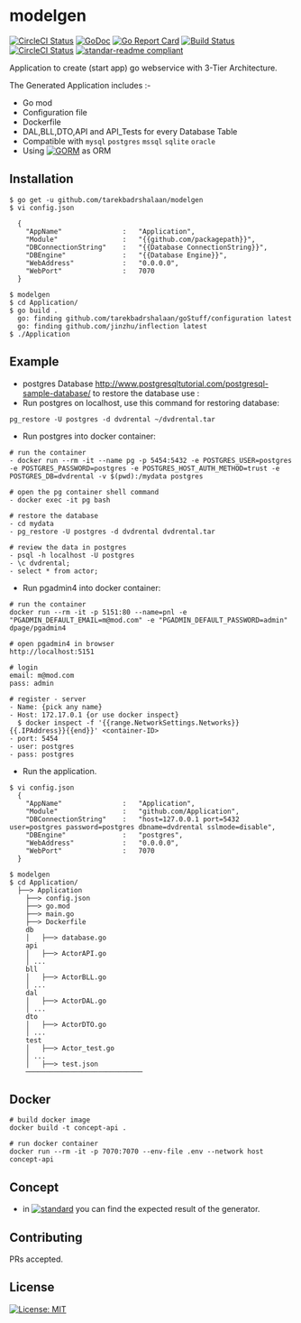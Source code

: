 # modelgen

[![CircleCI Status](https://img.shields.io/github/release/tarekbadrshalaan/modelgen.svg)](https://github.com/tarekbadrshalaan/modelgen/releases)
[![GoDoc](https://godoc.org/github.com/tarekbadrshalaan/modelgen?status.svg)](https://godoc.org/github.com/tarekbadrshalaan/modelgen)
[![Go Report Card](https://goreportcard.com/badge/github.com/tarekbadrshalaan/modelgen)](https://goreportcard.com/report/github.com/tarekbadrshalaan/modelgen)
[![Build Status](https://travis-ci.org/tarekbadrshalaan/modelgen.svg?branch=master)](https://travis-ci.org/tarekbadrshalaan/modelgen)
[![CircleCI Status](https://circleci.com/gh/tarekbadrshalaan/modelgen.svg?style=shield)](https://circleci.com/gh/tarekbadrshalaan/modelgen)
[![standar-readme compliant](https://img.shields.io/badge/readme%20style-standar-brightgreen.svg)](https://github.com/RichardLitt/standar-readme)




Application to create (start app) go webservice with 3-Tier Architecture.

The Generated Application includes :- 

- Go mod
- Configuration file
- Dockerfile
- DAL,BLL,DTO,API and API_Tests for every Database Table 
- Compatible with `mysql` `postgres` `mssql` `sqlite` `oracle`
- Using [![GORM](https://github.com/jinzhu/gorm)](https://github.com/jinzhu/gorm) as ORM

## Installation

```
$ go get -u github.com/tarekbadrshalaan/modelgen
$ vi config.json
  
  {
    "AppName"               :   "Application",
    "Module"                :   "{{github.com/packagepath}}",
    "DBConnectionString"    :   "{{Database ConnectionString}}",
    "DBEngine"              :   "{{Database Engine}}",
    "WebAddress"            :   "0.0.0.0",
    "WebPort"               :   7070
  }

$ modelgen 
$ cd Application/
$ go build .
  go: finding github.com/tarekbadrshalaan/goStuff/configuration latest
  go: finding github.com/jinzhu/inflection latest
$ ./Application
```

## Example 
- postgres Database
http://www.postgresqltutorial.com/postgresql-sample-database/
to restore the database use : 
- Run postgres on localhost, use this command for restoring database:
```
pg_restore -U postgres -d dvdrental ~/dvdrental.tar
```

- Run postgres into docker container:
```
# run the container
- docker run --rm -it --name pg -p 5454:5432 -e POSTGRES_USER=postgres -e POSTGRES_PASSWORD=postgres -e POSTGRES_HOST_AUTH_METHOD=trust -e POSTGRES_DB=dvdrental -v $(pwd):/mydata postgres

# open the pg container shell command
- docker exec -it pg bash

# restore the database
- cd mydata
- pg_restore -U postgres -d dvdrental dvdrental.tar

# review the data in postgres
- psql -h localhost -U postgres
- \c dvdrental;
- select * from actor;
```

- Run pgadmin4 into docker container:
```
# run the container
docker run --rm -it -p 5151:80 --name=pnl -e "PGADMIN_DEFAULT_EMAIL=m@mod.com" -e "PGADMIN_DEFAULT_PASSWORD=admin" dpage/pgadmin4

# open pgadmin4 in browser
http://localhost:5151

# login
email: m@mod.com
pass: admin

# register - server
- Name: {pick any name}
- Host: 172.17.0.1 {or use docker inspect}
  $ docker inspect -f '{{range.NetworkSettings.Networks}}{{.IPAddress}}{{end}}' <container-ID>
- port: 5454
- user: postgres
- pass: postgres
```

- Run the application.
```
$ vi config.json
  {
    "AppName"               :   "Application",
    "Module"                :   "github.com/Application",
    "DBConnectionString"    :   "host=127.0.0.1 port=5432 user=postgres password=postgres dbname=dvdrental sslmode=disable",
    "DBEngine"              :   "postgres",
    "WebAddress"            :   "0.0.0.0",
    "WebPort"               :   7070
  }
  
$ modelgen 
$ cd Application/
  ├──> Application
    ├──> config.json
    ├──> go.mod 
    ├──> main.go
    ├──> Dockerfile
    db
    │	├──> database.go
    api
    │	├──> ActorAPI.go
    │ ...
    bll
    │	├──> ActorBLL.go
    │ ...
    dal
    │	├──> ActorDAL.go
    │ ...
    dto
    │	├──> ActorDTO.go
    │ ...
    test
    │	├──> Actor_test.go
    │ ...
    │	├──> test.json
    ─────────────────────────────

```
## Docker 
```
# build docker image
docker build -t concept-api .
```
```
# run docker container 
docker run --rm -it -p 7070:7070 --env-file .env --network host concept-api
```

## Concept
- in [![standard](https://github.com/tarekbadrshalaan/modelgen/tree/master/modelgen-concept/web-api)](https://github.com/tarekbadrshalaan/modelgen/tree/master/modelgen-concept/web-api) you can find the expected result of the generator. 

## Contributing

PRs accepted.


## License
[![License: MIT](https://img.shields.io/badge/License-MIT-ff69b4.svg)](https://opensource.org/licenses/MIT)
